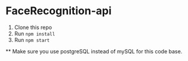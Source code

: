 # FaceRecognition-api

1. Clone this repo
2. Run `npm install`
3. Run `npm start`

** Make sure you use postgreSQL instead of mySQL for this code base.
